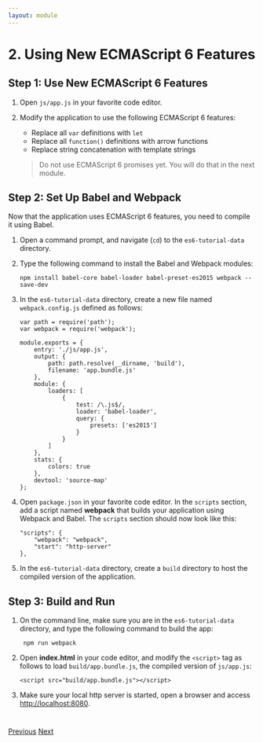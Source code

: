 ```yaml
---
layout: module
---
```

# 2. Using New ECMAScript 6 Features

## Step 1: Use New ECMAScript 6 Features

1. Open `js/app.js` in your favorite code editor.

1. Modify the application to use the following ECMAScript 6 features:
    - Replace all `var` definitions with `let`
    - Replace all `function()` definitions with arrow functions
    - Replace string concatenation with template strings
    
    > Do not use ECMAScript 6 promises yet. You will do that in the next module.

## Step 2: Set Up Babel and Webpack

Now that the application uses ECMAScript 6 features, you need to compile it using Babel.

1. Open a command prompt, and navigate (`cd`) to the `es6-tutorial-data` directory.

1. Type the following command to install the Babel and Webpack modules:

	```
	npm install babel-core babel-loader babel-preset-es2015 webpack --save-dev
	```

1. In the `es6-tutorial-data` directory, create a new file named `webpack.config.js` defined as follows:
     
     ```
     var path = require('path');
     var webpack = require('webpack');
     
     module.exports = {
         entry: './js/app.js',
         output: {
             path: path.resolve(__dirname, 'build'),
             filename: 'app.bundle.js'
         },
         module: {
             loaders: [
                 {
                     test: /\.js$/,
                     loader: 'babel-loader',
                     query: {
                         presets: ['es2015']
                     }
                 }
             ]
         },
         stats: {
             colors: true
         },
         devtool: 'source-map'
     };
     ```
	
	
1. Open `package.json` in your favorite code editor. In the `scripts` section, add a script named **webpack** that builds your application using Webpack and Babel. The `scripts` section should now look like this:

	```
	"scripts": {
        "webpack": "webpack",
		"start": "http-server"
	},
	```

1. In the `es6-tutorial-data` directory, create a `build` directory to host the compiled version of the application.
	
## Step 3: Build and Run	

1. On the command line, make sure you are in the `es6-tutorial-data` directory, and type the following command to build the app:

	```
	 npm run webpack
	```

1. Open **index.html** in your code editor, and modify the ```<script>``` tag as follows to load `build/app.bundle.js`, the compiled version of `js/app.js`:

	```
	<script src="build/app.bundle.js"></script>
	```

1. Make sure your local http server is started, open a browser and access [http://localhost:8080](http://localhost:8080).


<div class="row" style="margin-top:40px;">
<div class="col-sm-12">
<a href="ecmascript6-data-setup.html" class="btn btn-default"><i class="glyphicon glyphicon-chevron-left"></i> Previous</a>
<a href="ecmascript6-data-promisify.html" class="btn btn-default pull-right">Next <i class="glyphicon glyphicon-chevron-right"></i></a>
</div>
</div>